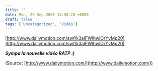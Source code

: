 ```yaml
---
title: ''
date: Mon, 29 Sep 2008 13:58:20 +0000
draft: false
tags: ['Uncategorized', 'Vidéo']
---
```


[http://www.dailymotion.com/swf/k3aIFWlhwlOrYvMp20](http://www.dailymotion.com/swf/k3aIFWlhwlOrYvMp20)

**_Sympa la nouvelle vidéo RATP :)_**

(Source: [http://www.dailymotion.com/](http://www.dailymotion.com/))